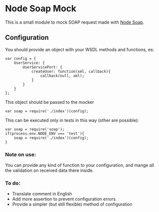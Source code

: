 # Node Soap Mock

This is a small module to mock SOAP request made with [Node Soap](https://github.com/vpulim/node-soap).

## Configuration

You should provide an object with your WSDL methods and functions, es:
```
var config = {
    UserService: {        
        UserServicePort: {
            createUser: function(xml, callback){
                callback(null, xml);
            }
        }
    }
};
```

This object should be passed to the mocker

```
var soap = require('./index')(config);
```

This can be executed only in tests in this way (other are possible):

```
var soap = require('soap');
if(process.env.NODE_ENV === 'test'){
    soap = require('./index')(config);
}
```

### Note on use:

You can provide any kind of function to your configuration, and mange all the validation on received data there inside.

### To do:

- Translate comment in English
- Add more assertion to prevent configuration errors.
- Provide a simpler (but still flexible) method of configuration